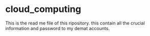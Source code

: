 # cloud_computing

This is the read me file of this ripository.
this contain all the crucial information and password to my demat accounts.
